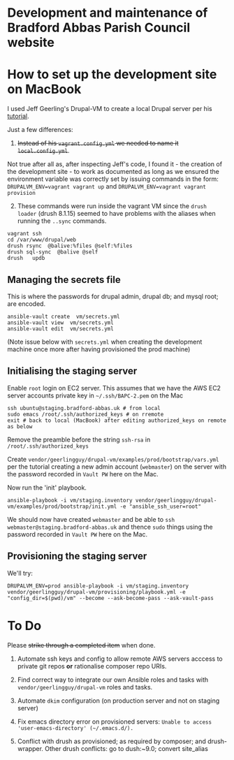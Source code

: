 # Development and maintenance of Bradford Abbas Parish Council website

How to set up the development site on MacBook
===============

I used Jeff Geerling's Drupal-VM to create a local Drupal server per his [tutorial](https://www.jeffgeerling.com/blog/2017/soup-nuts-using-drupal-vm-build-local-and-prod#comment-7231).

Just a few differences:

1. <span style="text-decoration: line-through;">Instead of his `vagrant.config.yml` we needed to name it `local.config.yml`</span>.

Not true after all as, after inspecting Jeff's code, I found it - the creation of the development site - to work as documented as long as we ensured the environment variable was correctly set by issuing commands in the form: `DRUPALVM_ENV=vagrant vagrant up` and `DRUPALVM_ENV=vagrant vagrant provision`

2. These commands were run inside the vagrant VM since the `drush loader` (drush 8.1.15) seemed to have problems with the aliases when running the `..sync` commands.

```
vagrant ssh
cd /var/www/drupal/web
drush rsync  @balive:%files @self:%files
drush sql-sync  @balive @self
drush   updb
```

Managing the secrets file
---------------------------

This is where the passwords for drupal admin, drupal db; and mysql root;  are encoded.

```
ansible-vault create  vm/secrets.yml
ansible-vault view  vm/secrets.yml
ansible-vault edit  vm/secrets.yml
```

(Note issue below with `secrets.yml` when creating  the development machine once more after having provisioned the prod machine)


Initialising the staging server
-------------------------------

Enable `root` login on EC2 server. This assumes that we have the AWS EC2 server accounts private key in `~/.ssh/BAPC-2.pem` on the Mac


```
ssh ubuntu@staging.bradford-abbas.uk # from local
sudo emacs /root/.ssh/authorized_keys # on rremote
exit # back to local (MacBook) after editing authorized_keys on remote as below

```

Remove the preamble before the string `ssh-rsa` in `/root/.ssh/authorized_keys`

Create `vendor/geerlingguy/drupal-vm/examples/prod/bootstrap/vars.yml` per the tutorial creating a new
admin account (`webmaster`) on the server with the password recorded in `Vault PW` here on the Mac.

Now run the 'init' playbook.

```
ansible-playbook -i vm/staging.inventory vendor/geerlingguy/drupal-vm/examples/prod/bootstrap/init.yml -e "ansible_ssh_user=root"
```

We should now have created `webmaster` and be able to `ssh webmaster@staging.bradford-abbas.uk` and thence `sudo`  things using the password recorded in `Vault PW` here on the Mac.


Provisioning the staging server
--------------------------------

We'll try:

```
DRUPALVM_ENV=prod ansible-playbook -i vm/staging.inventory vendor/geerlingguy/drupal-vm/provisioning/playbook.yml -e "config_dir=$(pwd)/vm" --become --ask-become-pass --ask-vault-pass
```

# To Do

Please <span style="text-decoration: line-through;">strike through a completed item</span> when done.

1. Automate ssh keys and config to allow remote AWS servers acccess to private git repos **or** rationalise composer repo URIs.

2. Find correct way to integrate our own Ansible roles and tasks with `vendor/geerlingguy/drupal-vm` roles and tasks.

3. Automate `dkim` configuration (on production server and not on staging server)

4. Fix emacs directory error on provisioned servers: `Unable to access 'user-emacs-directory' (~/.emacs.d/).
`
5. Conflict with drush as provisioned; as required by composer;  and drush-wrapper. Other drush conflicts: go to dush:~9.0; convert site_alias
